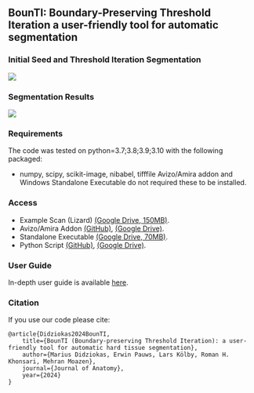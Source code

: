 ## BounTI: Boundary-Preserving Threshold Iteration a user-friendly tool for automatic segmentation
### Initial Seed and Threshold Iteration Segmentation
![](https://github.com/Didziokas/BounTI/blob/main/Lizard%20rotate%20resize.gif)

### Segmentation Results
![](https://github.com/Didziokas/BounTI/blob/main/Lizard%20explosion.gif)

### Requirements

The code was tested on python=3.7;3.8;3.9;3.10 with the following packaged:
- numpy, scipy, scikit-image, nibabel, tifffile
  Avizo/Amira addon and Windows Standalone Executable do not required these to be installed.

### Access

- Example Scan (Lizard) [(Google Drive, 150MB)](https://drive.google.com/file/d/1UmZ710h3OIylqJ-gCHMBGhXw-mKLSIs6/view?usp=drive_link).
- Avizo/Amira Addon [(GitHub)](https://github.com/Didziokas/BounTI/blob/main/Avizo-Amira%20Addon/BounTI.pyscro), [(Google Drive)](https://drive.google.com/file/d/1Bve7ZHuCLbmBp09UOBVaYg1MSxDZkXqf/view?usp=drive_link).
- Standalone Executable [(Google Drive, 70MB)](https://drive.google.com/drive/folders/1bn20Z5Ox2QUURDm16Qcq7JMmXLVORkhi?usp=drive_link).
- Python Script [(GitHub)](https://github.com/Didziokas/BounTI/tree/main/Python%20Script), [(Google Drive)](https://drive.google.com/drive/folders/1SVpdfeJhGyz7V_i7r5Wg8LZJX7K0R_dN?usp=drive_link).

### User Guide

In-depth user guide is available [here](https://github.com/Didziokas/BounTI/blob/main/BounTI%20User%20Manual.pdf).

### Citation
If you use our code please cite:
```text
@article{Didziokas2024BounTI, 
    title={BounTI (Boundary-preserving Threshold Iteration): a user-friendly tool for automatic hard tissue segmentation}, 
    author={Marius Didziokas, Erwin Pauws, Lars Kölby, Roman H. Khonsari, Mehran Moazen},
    journal={Journal of Anatomy},
    year={2024}
}
